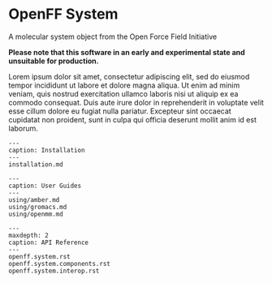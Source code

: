# OpenFF System

A molecular system object from the Open Force Field Initiative

**Please note that this software in an early and experimental state and unsuitable for production.**

Lorem ipsum dolor sit amet, consectetur adipiscing elit, sed do eiusmod tempor
incididunt ut labore et dolore magna aliqua. Ut enim ad minim veniam, quis
nostrud exercitation ullamco laboris nisi ut aliquip ex ea commodo consequat.
Duis aute irure dolor in reprehenderit in voluptate velit esse cillum dolore eu
fugiat nulla pariatur. Excepteur sint occaecat cupidatat non proident, sunt in
culpa qui officia deserunt mollit anim id est laborum.

```{toctree}
---
caption: Installation
---
installation.md
```

```{toctree}
---
caption: User Guides
---
using/amber.md
using/gromacs.md
using/openmm.md
```

```{toctree}
---
maxdepth: 2
caption: API Reference
---
openff.system.rst
openff.system.components.rst
openff.system.interop.rst
```
